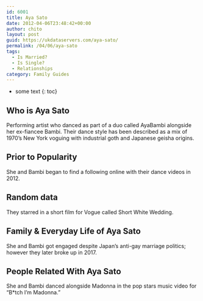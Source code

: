 ```yaml
---
id: 6001
title: Aya Sato
date: 2012-04-06T23:48:42+00:00
author: chito
layout: post
guid: https://ukdataservers.com/aya-sato/
permalink: /04/06/aya-sato
tags:
  - Is Married?
  - Is Single?
  - Relationships
category: Family Guides
---
```


* some text
{: toc}
          
          
## Who is  Aya Sato
                  
                  
                  
Performing artist who danced as part of a duo called AyaBambi alongside her ex-fiancee Bambi. Their dance style has been described as a mix of 1970&#8217;s New York voguing with industrial goth and Japanese geisha origins.
                  
                
                
                
## Prior to Popularity 
                  
                  
                  
She and Bambi began to find a following online with their dance videos in 2012.
                  
                
                
                
## Random data 
                  
                  
                  
They starred in a short film for Vogue called Short White Wedding.
                  
                
                
                
## Family & Everyday Life of Aya Sato
                  
                  
                  
She and Bambi got engaged despite Japan&#8217;s anti-gay marriage politics; however they later broke up in 2017.
                  
                
                
                
## People Related With  Aya Sato
                  
                  
                  
She and Bambi danced alongside Madonna in the pop stars music video for &#8220;B*tch I&#8217;m Madonna.&#8221;
                  
                
              
            
          
          
          
    
    
  
